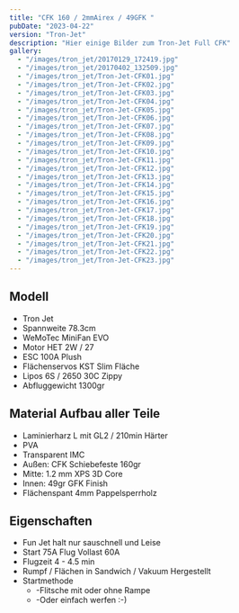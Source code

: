 ```yaml
---
title: "CFK 160 / 2mmAirex / 49GFK "
pubDate: "2023-04-22"
version: "Tron-Jet"
description: "Hier einige Bilder zum Tron-Jet Full CFK"
gallery:
  - "/images/tron_jet/20170129_172419.jpg"
  - "/images/tron_jet/20170402_132509.jpg"
  - "/images/tron_jet/Tron-Jet-CFK01.jpg"
  - "/images/tron_jet/Tron-Jet-CFK02.jpg"
  - "/images/tron_jet/Tron-Jet-CFK03.jpg"
  - "/images/tron_jet/Tron-Jet-CFK04.jpg"
  - "/images/tron_jet/Tron-Jet-CFK05.jpg"
  - "/images/tron_jet/Tron-Jet-CFK06.jpg"
  - "/images/tron_jet/Tron-Jet-CFK07.jpg"
  - "/images/tron_jet/Tron-Jet-CFK08.jpg"
  - "/images/tron_jet/Tron-Jet-CFK09.jpg"
  - "/images/tron_jet/Tron-Jet-CFK10.jpg"
  - "/images/tron_jet/Tron-Jet-CFK11.jpg"
  - "/images/tron_jet/Tron-Jet-CFK12.jpg"
  - "/images/tron_jet/Tron-Jet-CFK13.jpg"
  - "/images/tron_jet/Tron-Jet-CFK14.jpg"
  - "/images/tron_jet/Tron-Jet-CFK15.jpg"
  - "/images/tron_jet/Tron-Jet-CFK16.jpg"
  - "/images/tron_jet/Tron-Jet-CFK17.jpg"
  - "/images/tron_jet/Tron-Jet-CFK18.jpg"
  - "/images/tron_jet/Tron-Jet-CFK19.jpg"
  - "/images/tron_jet/Tron-Jet-CFK20.jpg"
  - "/images/tron_jet/Tron-Jet-CFK21.jpg"
  - "/images/tron_jet/Tron-Jet-CFK22.jpg"
  - "/images/tron_jet/Tron-Jet-CFK23.jpg"
---
```


## Modell

- Tron Jet
- Spannweite 78.3cm
- WeMoTec MiniFan EVO
- Motor HET 2W / 27
- ESC 100A Plush
- Flächenservos KST Slim Fläche
- Lipos 6S / 2650 30C Zippy
- Abfluggewicht 1300gr

## Material Aufbau aller Teile

- Laminierharz L mit GL2 / 210min Härter
- PVA
- Transparent IMC
- Außen: CFK Schiebefeste 160gr
- Mitte: 1.2 mm XPS 3D Core
- Innen: 49gr GFK Finish
- Flächenspant 4mm Pappelsperrholz

## Eigenschaften

- Fun Jet halt nur sauschnell und Leise
- Start 75A Flug Vollast 60A
- Flugzeit 4 - 4.5 min
- Rumpf / Flächen in Sandwich / Vakuum Hergestellt
- Startmethode
  - -Flitsche mit oder ohne Rampe
  - -Oder einfach werfen :-)
